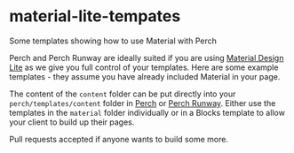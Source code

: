 # material-lite-tempates
Some templates showing how to use Material with Perch

Perch and Perch Runway are ideally suited if you are using [Material Design Lite](http://www.getmdl.io) as we give you full control of your templates. Here are some example templates - they assume you have already included Material in your page.

The content of the `content` folder can be put directly into your `perch/templates/content` folder in [Perch](http://grabaperch.com/products/perch) or [Perch Runway](http://grabaperch.com/products/runway). Either use the templates in the `material` folder individually or in a Blocks template to allow your client to build up their pages.

Pull requests accepted if anyone wants to build some more.